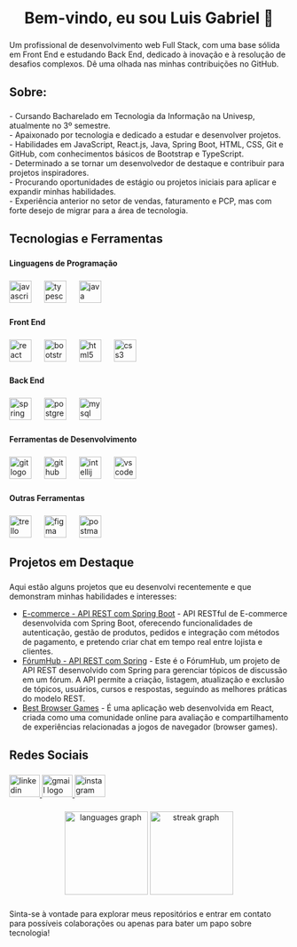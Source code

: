 <h1 align="center">Bem-vindo, eu sou Luis Gabriel 👋</h1>

###

<p align="left">Um profissional de desenvolvimento web Full Stack, com uma base sólida em Front End e estudando Back End, dedicado à inovação e à resolução de desafios complexos. Dê uma olhada nas minhas contribuições no GitHub.</p>

###


<h2 align="left">Sobre:</h2>

###

<p align="left">
- Cursando Bacharelado em Tecnologia da Informação na Univesp, atualmente no 3º semestre.<br>
- Apaixonado por tecnologia e dedicado a estudar e desenvolver projetos.<br>
- Habilidades em JavaScript, React.js, Java, Spring Boot, HTML, CSS, Git e GitHub, com conhecimentos básicos de Bootstrap e TypeScript.<br>
- Determinado a se tornar um desenvolvedor de destaque e contribuir para projetos inspiradores.<br>
- Procurando oportunidades de estágio ou projetos iniciais para aplicar e expandir minhas habilidades.<br>
- Experiência anterior no setor de vendas, faturamento e PCP, mas com forte desejo de migrar para a área de tecnologia.
</p>

###

<h2 align="left">Tecnologias e Ferramentas</h2>

###

<h4 align="left">Linguagens de Programação</h4>

###

<div align="left">
  <img src="https://cdn.jsdelivr.net/gh/devicons/devicon/icons/javascript/javascript-original.svg" height="40" alt="javascript logo" />
  <img width="15" />
  <img src="https://cdn.jsdelivr.net/gh/devicons/devicon/icons/typescript/typescript-original.svg" height="40" alt="typescript logo" />
  <img width="15" />
  <img src="https://cdn.jsdelivr.net/gh/devicons/devicon/icons/java/java-original.svg" height="40" alt="java logo" />
</div>

###

<h4 align="left">Front End</h4>

###

<div align="left">
  <img src="https://cdn.jsdelivr.net/gh/devicons/devicon/icons/react/react-original.svg" height="40" alt="react logo" />
  <img width="15" />
  <img src="https://cdn.jsdelivr.net/gh/devicons/devicon/icons/bootstrap/bootstrap-original.svg" height="40" alt="bootstrap logo" />
  <img width="15" />
  <img src="https://cdn.jsdelivr.net/gh/devicons/devicon/icons/html5/html5-original.svg" height="40" alt="html5 logo" />
  <img width="15" />
  <img src="https://cdn.jsdelivr.net/gh/devicons/devicon/icons/css3/css3-original.svg" height="40" alt="css3 logo" />
</div>

###

<h4 align="left">Back End</h4>

###

<div align="left">
  <img src="https://cdn.jsdelivr.net/gh/devicons/devicon/icons/spring/spring-original.svg" height="40" alt="spring logo" />
  <img width="15" />
  <img src="https://cdn.jsdelivr.net/gh/devicons/devicon/icons/postgresql/postgresql-original.svg" height="40" alt="postgresql logo" />
  <img width="15" />
  <img src="https://cdn.jsdelivr.net/gh/devicons/devicon/icons/mysql/mysql-original.svg" height="40" alt="mysql logo" />
</div>

###

<h4 align="left">Ferramentas de Desenvolvimento</h4>

###

<div align="left">
  <img src="https://cdn.jsdelivr.net/gh/devicons/devicon/icons/git/git-original.svg" height="40" alt="git logo" />
  <img width="15" />
  <img src="https://skillicons.dev/icons?i=github" height="40" alt="github logo"  />
  <img width="15" />
  <img src="https://cdn.jsdelivr.net/gh/devicons/devicon/icons/intellij/intellij-original.svg" height="40" alt="intellij logo" />
  <img width="15" />
  <img src="https://cdn.jsdelivr.net/gh/devicons/devicon/icons/vscode/vscode-original.svg" height="40" alt="vscode logo" />
</div>

###

<h4 align="left">Outras Ferramentas</h4>

###

<div align="left">
  <img src="https://cdn.jsdelivr.net/gh/devicons/devicon/icons/trello/trello-plain.svg" height="40" alt="trello logo" />
  <img width="15" />
  <img src="https://cdn.jsdelivr.net/gh/devicons/devicon/icons/figma/figma-original.svg" height="40" alt="figma logo" />
  <img width="15" />
  <img src="https://cdn.simpleicons.org/postman/FF6C37" height="40" alt="postman logo" />
</div>

###

<h2 align="left">Projetos em Destaque</h2>

###

<p align="left">
Aqui estão alguns projetos que eu desenvolvi recentemente e que demonstram minhas habilidades e interesses:
<ul>
  <li><a href="https://github.com/LuisBarrichello/ecommerce-api-springboot">E-commerce - API REST com Spring Boot</a> - API RESTful de E-commerce desenvolvida com Spring Boot, oferecendo funcionalidades de autenticação, gestão de produtos, pedidos e integração com métodos de pagamento, e pretendo criar chat em tempo real entre lojista e clientes.</li>
  <li><a href="https://github.com/LuisBarrichello/Challenge-API-REST-ForumHub">FórumHub - API REST com Spring</a> - Este é o FórumHub, um projeto de API REST desenvolvido com Spring para gerenciar tópicos de discussão em um fórum. A API permite a criação, listagem, atualização e exclusão de tópicos, usuários, cursos e respostas, seguindo as melhores práticas do modelo REST.</li>
  <li><a href="https://github.com/LuisBarrichello/BestBrowserGames">Best Browser Games</a> - É uma aplicação web desenvolvida em React, criada como uma comunidade online para avaliação e compartilhamento de experiências relacionadas a jogos de navegador (browser games).</li>
</ul>
</p>

###

<h2 align="left">Redes Sociais</h2>

###

<div align="left">
  <a href="https://www.linkedin.com/in/luisgabrielbarrichello/" target="_blank">
    <img src="https://raw.githubusercontent.com/maurodesouza/profile-readme-generator/master/src/assets/icons/social/linkedin/default.svg" width="55" height="40" alt="linkedin logo" />
  </a>
  <a href="mailto:luisgabrielbarrichello@gmail.com" target="_blank">
    <img src="https://raw.githubusercontent.com/maurodesouza/profile-readme-generator/master/src/assets/icons/social/gmail/default.svg" width="55" height="40" alt="gmail logo" />
  </a>
  <a href="https://www.instagram.com/dev.barrichello/" target="_blank">
    <img src="https://raw.githubusercontent.com/maurodesouza/profile-readme-generator/master/src/assets/icons/social/instagram/default.svg" width="55" height="40" alt="instagram logo" />
  </a>
</div>

###

<div align="center">
  <img src="https://github-readme-stats.vercel.app/api/top-langs?username=luisbarrichello&locale=en&hide_title=true&layout=compact&card_width=320&langs_count=6&theme=dark&hide_border=true&order=2" height="150" alt="languages graph" />
  <img src="https://streak-stats.demolab.com?user=luisbarrichello&locale=en&mode=weekly&theme=dark&hide_border=true&border_radius=5&date_format=j%20M%5B%20Y%5D&order=3" height="150" alt="streak graph" />
</div>

###

<p align="left">
Sinta-se à vontade para explorar meus repositórios e entrar em contato para possíveis colaborações ou apenas para bater um papo sobre tecnologia!
</p>
